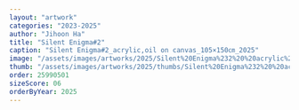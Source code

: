 ```yaml
---
layout: "artwork"
categories: "2023-2025"
author: "Jihoon Ha"
title: "Silent Enigma#2"
caption: "Silent Enigma#2_acrylic,oil on canvas_105×150㎝_2025"
image: "/assets/images/artworks/2025/Silent%20Enigma%232%20%20acrylic%2Coil%20on%20canvas%20105x150cm%202025.jpg"
thumb: "/assets/images/artworks/2025/thumbs/Silent%20Enigma%232%20%20acrylic%2Coil%20on%20canvas%20105x150cm%202025.jpg"
order: 25990501
sizeScore: 06
orderByYear: 2025
---
```

